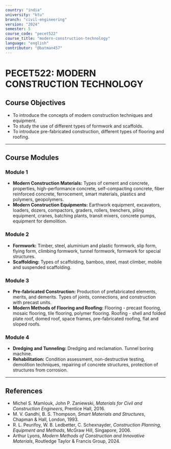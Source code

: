 ```yaml
---
country: "india"
university: "ktu"
branch: "civil-engineering"
version: "2024"
semester: 5
course_code: "pecet522"
course_title: "modern-construction-technology"
language: "english"
contributor: "@batman457"
---
```


# PECET522: MODERN CONSTRUCTION TECHNOLOGY

## Course Objectives
- To introduce the concepts of modern construction techniques and equipment.
- To study the use of different types of formwork and scaffolds.
- To introduce pre-fabricated construction, different types of flooring and roofing.

---

## Course Modules

### Module 1
- **Modern Construction Materials:** Types of cement and concrete, properties, high-performance concrete, self-compacting concrete, fiber reinforced concrete, ferrocement, smart materials, plastics and polymers, geopolymers.
- **Modern Construction Equipments:** Earthwork equipment, excavators, loaders, dozers, compactors, graders, rollers, trenchers, piling equipment, cranes, batching plants, transit mixers, concrete pumps, equipment for demolition.

### Module 2
- **Formwork:** Timber, steel, aluminium and plastic formwork, slip form, flying form, climbing formwork, tunnel formwork, formwork for special structures.
- **Scaffolding:** Types of scaffolding, bamboo, steel, mast climber, mobile and suspended scaffolding.

### Module 3
- **Pre-fabricated Construction:** Production of prefabricated elements, merits, and demerits. Types of joints, connections, and construction with precast units.
- **Modern Methods of Flooring and Roofing:** Flooring - precast flooring, mosaic flooring, tile flooring, polymer flooring. Roofing - shell and folded plate roof, domed roof, space frames, pre-fabricated roofing, flat and sloped roofs.

### Module 4
- **Dredging and Tunneling:** Dredging and reclamation. Tunnel boring machine.
- **Rehabilitation:** Condition assessment, non-destructive testing, demolition techniques, repairing of concrete structures, protection of structures from corrosion.

---

## References

- Michel S. Mamlouk, John P. Zaniewski, *Materials for Civil and Construction Engineers*, Prentice Hall, 2016.  
- M. V. Gandhi, B. S. Thompson, *Smart Materials and Structures*, Chapman & Hall, London, 1993.  
- R. L. Peurifoy, W. B. Ledbetter, C. Schexnayder, *Construction Planning, Equipment and Methods*, McGraw Hill, Singapore, 2006.
- Arthur Lyons, *Modern Methods of Construction and Innovative Materials*, Routledge Taylor & Francis Group, 2024.
